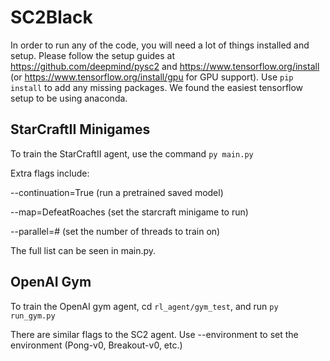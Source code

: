 # SC2Black
In order to run any of the code, you will need a lot of things installed and setup. Please follow the setup guides at https://github.com/deepmind/pysc2 and https://www.tensorflow.org/install (or https://www.tensorflow.org/install/gpu for GPU support). Use `pip install` to add any missing packages. We found the easiest tensorflow setup to be using anaconda.
## StarCraftII Minigames
To train the StarCraftII agent, use the command `py main.py`

Extra flags include:

 --continuation=True (run a pretrained saved model)
 
 --map=DefeatRoaches (set the starcraft minigame to run)
 
 --parallel=# (set the number of threads to train on)
 
 
The full list can be seen in main.py.
## OpenAI Gym

To train the OpenAI gym agent, cd `rl_agent/gym_test`, and run `py run_gym.py`

There are similar flags to the SC2 agent. Use --environment to set the environment (Pong-v0, Breakout-v0, etc.)
